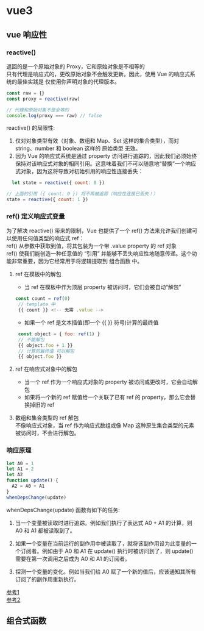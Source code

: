# vue3
## vue 响应性 
### reactive()  
返回的是一个原始对象的 Proxy，它和原始对象是不相等的  
只有代理是响应式的，更改原始对象不会触发更新。因此，使用 Vue 的响应式系统的最佳实践是 仅使用你声明对象的代理版本。  
``` javascript  
const raw = {}
const proxy = reactive(raw)

// 代理和原始对象不是全等的
console.log(proxy === raw) // false
```  
reactive() 的局限性:  
1. 仅对对象类型有效（对象、数组和 Map、Set 这样的集合类型），而对 string、number 和 boolean 这样的 原始类型 无效。  
2. 因为 Vue 的响应式系统是通过 property 访问进行追踪的，因此我们必须始终保持对该响应式对象的相同引用。这意味着我们不可以随意地“替换”一个响应式对象，因为这将导致对初始引用的响应性连接丢失：  
``` javascript  
  let state = reactive({ count: 0 })

// 上面的引用 ({ count: 0 }) 将不再被追踪（响应性连接已丢失！）
state = reactive({ count: 1 })  
```  
### ref() 定义响应式变量  
为了解决 reactive() 带来的限制，Vue 也提供了一个 ref() 方法来允许我们创建可以使用任何值类型的响应式 ref：  
ref() 从参数中获取到值，将其包装为一个带 .value property 的 ref 对象  
ref() 使我们能创造一种任意值的 “引用” 并能够不丢失响应性地随意传递。这个功能非常重要，因为它经常用于将逻辑提取到 组合函数 中。  
1. ref 在模板中的解包  
   - 当 ref 在模板中作为顶层 property 被访问时，它们会被自动“解包” 
   ``` javascript  
   const count = ref(0)
    // template 中
    {{ count }} <!-- 无需 .value -->
   ```

   - 如果一个 ref 是文本插值(即一个 \{\{ \}\} 符号)计算的最终值  
   ``` javascript  
    const object = { foo: ref(1) }
    // 不能解包
    {{ object.foo + 1 }}
    // 计算的最终值 可以解包
    {{ object.foo }}
   ```  
2. ref 在响应式对象中的解包
    - 当一个 ref 作为一个响应式对象的 property 被访问或更改时，它会自动解包  
    - 如果将一个新的 ref 赋值给一个关联了已有 ref 的 property，那么它会替换掉旧的 ref  
3. 数组和集合类型的 ref 解包  
 不像响应式对象，当 ref 作为响应式数组或像 Map 这种原生集合类型的元素被访问时，不会进行解包。  

### 响应原理  
``` javascript  
let A0 = 1
let A1 = 2
let A2
function update() {
  A2 = A0 + A1
}
whenDepsChange(update)
```  
whenDepsChange(update) 函数有如下的任务:
1. 当一个变量被读取时进行追踪。例如我们执行了表达式 A0 + A1 的计算，则 A0 和 A1 都被读取到了。

2. 如果一个变量在当前运行的副作用中被读取了，就将该副作用设为此变量的一个订阅者。例如由于 A0 和 A1 在 update() 执行时被访问到了，则 update() 需要在第一次调用之后成为 A0 和 A1 的订阅者。

3. 探测一个变量的变化。例如当我们给 A0 赋了一个新的值后，应该通知其所有订阅了的副作用重新执行。

[参考1](https://staging-cn.vuejs.org/guide/extras/reactivity-in-depth.html#state-machines )   
[参考2](https://staging-cn.vuejs.org/guide/essentials/reactivity-fundamentals.html)  

## 组合式函数  
